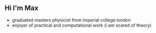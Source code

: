 Hi I'm Max
---
- graduated masters physicist from imperial college london
- enjoyer of practical and computational work (i am scared of theory)
